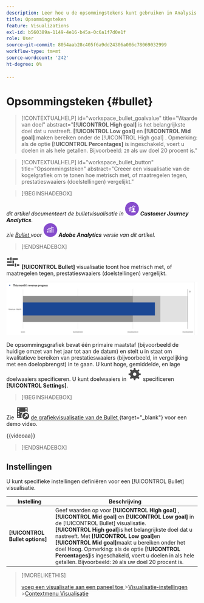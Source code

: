 ```yaml
---
description: Leer hoe u de opsommingstekens kunt gebruiken in Analysis Workspace. Met de opsommingsvisualisatie kunt u vergelijken met of meten met andere prestatiebereiken (doelen).
title: Opsommingsteken
feature: Visualizations
exl-id: b560389a-1149-4e16-b45a-0c6a1f7d0e1f
role: User
source-git-commit: 8054aab28c405f6a9dd24306a086c78069032999
workflow-type: tm+mt
source-wordcount: '242'
ht-degree: 0%

---
```


# Opsommingsteken {#bullet}

<!-- markdownlint-disable MD034 -->

>[!CONTEXTUALHELP]
>id="workspace_bullet_goalvalue"
>title="Waarde van doel"
>abstract="**[!UICONTROL High goal]** is het belangrijkste doel dat u nastreeft. **[!UICONTROL Low goal]** en **[!UICONTROL Mid goal]** maken bereiken onder de [!UICONTROL High goal] . Opmerking: als de optie **[!UICONTROL Percentages]** is ingeschakeld, voert u doelen in als hele getallen. Bijvoorbeeld: `20` als uw doel 20 procent is."

<!-- markdownlint-enable MD034 -->

<!-- markdownlint-disable MD034 -->

>[!CONTEXTUALHELP]
>id="workspace_bullet_button"
>title="Opsommingsteken"
>abstract="Creeer een visualisatie van de kogelgrafiek om te tonen hoe metrisch met, of maatregelen tegen, prestatieswaaiers (doelstellingen) vergelijkt."

<!-- markdownlint-enable MD034 -->

>[!BEGINSHADEBOX]

_dit artikel documenteert de bulletvisualisatie in_ ![ CustomerJourneyAnalytics ](/help/assets/icons/CustomerJourneyAnalytics.svg) _&#x200B;**Customer Journey Analytics**._<br/>_zie [ Bullet ](https://experienceleague.adobe.com/nl/docs/analytics/analyze/analysis-workspace/visualizations/bullet-graph) voor_ ![ AdobeAnalytics ](/help/assets/icons/AdobeAnalytics.svg) _&#x200B;**Adobe Analytics** versie van dit artikel._

>[!ENDSHADEBOX]

![ GraphBullet ](/help/assets/icons/GraphBullet.svg) **[!UICONTROL Bullet]** visualisatie toont hoe metrisch met, of maatregelen tegen, prestatieswaaiers (doelstellingen) vergelijkt.

![ de grafiekvisualisatie van het Bullet ](assets/bullet.png)

De opsommingsgrafiek bevat één primaire maatstaf (bijvoorbeeld de huidige omzet van het jaar tot aan de datum) en stelt u in staat om kwalitatieve bereiken van prestatieswaaiers (bijvoorbeeld, in vergelijking met een doelopbrengst) in te gaan. U kunt hoge, gemiddelde, en lage doelwaaiers specificeren. U kunt doelwaaiers in ![ plaatsen ](/help/assets/icons/Setting.svg) specificeren **[!UICONTROL Settings]**.

>[!BEGINSHADEBOX]

Zie ![ VideoCheckedOut ](/help/assets/icons/VideoCheckedOut.svg) [ de grafiekvisualisatie van de Bullet ](https://video.tv.adobe.com/v/23989/?quality=12/?quality=12&learn=on){target="_blank"} voor een demo video.

{{videoaa}}

>[!ENDSHADEBOX]


## Instellingen

U kunt specifieke instellingen definiëren voor een [!UICONTROL Bullet] visualisatie.

| Instelling | Beschrijving |
|---|---|
| **[!UICONTROL Bullet options]** | Geef waarden op voor **[!UICONTROL High goal]** , **[!UICONTROL Mid goal]** en **[!UICONTROL Low goal]** in de [!UICONTROL Bullet] visualisatie. <br/>**[!UICONTROL High goal]**&#x200B;is het belangrijkste doel dat u nastreeft. Met **[!UICONTROL Low goal]**&#x200B;en **[!UICONTROL Mid goal]**&#x200B;maakt u bereiken onder het doel Hoog. Opmerking: als de optie **[!UICONTROL Percentages]**&#x200B;is ingeschakeld, voert u doelen in als hele getallen. Bijvoorbeeld: `20` als uw doel 20 procent is. |

>[!MORELIKETHIS]
>
>[ voeg een visualisatie aan een paneel toe ](/help/analysis-workspace/visualizations/freeform-analysis-visualizations.md#add-visualizations-to-a-panel)
>&#x200B;>[Visualisatie-instellingen ](/help/analysis-workspace/visualizations/freeform-analysis-visualizations.md#settings)
>&#x200B;>[Contextmenu Visualisatie ](/help/analysis-workspace/visualizations/freeform-analysis-visualizations.md#context-menu)
>

